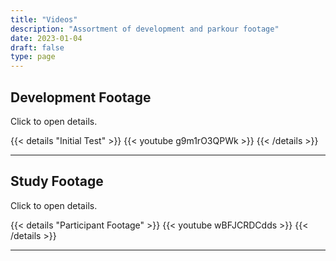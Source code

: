 ```yaml
---
title: "Videos"
description: "Assortment of development and parkour footage"
date: 2023-01-04
draft: false
type: page
---
```


## Development Footage
Click to open details.

{{< details "Initial Test" >}}
{{< youtube g9m1rO3QPWk >}} 
{{< /details >}}

---

## Study Footage
Click to open details.

{{< details "Participant Footage" >}}
{{< youtube wBFJCRDCdds >}} 
{{< /details >}}

---